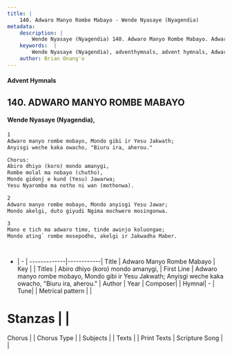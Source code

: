 ```yaml
---
title: |
    140. Adwaro Manyo Rombe Mabayo - Wende Nyasaye (Nyagendia)
metadata:
    description: |
        Wende Nyasaye (Nyagendia) 140. Adwaro Manyo Rombe Mabayo. Adwaro manyo rombe mobayo, Mondo gibi ir Yesu Jakwath; Anyisgi weche kaka owacho, "Biuru ira, aherou."   Chorus: Abiro dhiyo (koro) mondo amanygi, Rombe molal ma nobayo (chutho), Mondo gidonj e kund (Yesu) Jawarwa; Yesu Nyarombo ma notho ni wan (mothonwa).  
    keywords:  |
        Wende Nyasaye (Nyagendia), adventhymnals, advent hymnals, Adwaro Manyo Rombe Mabayo, Adwaro manyo rombe mobayo, Mondo gibi ir Yesu Jakwath; Anyisgi weche kaka owacho, "Biuru ira, aherou." . Abiro dhiyo (koro) mondo amanygi,
    author: Brian Onang'o
---
```


#### Advent Hymnals
## 140. ADWARO MANYO ROMBE MABAYO
####  Wende Nyasaye (Nyagendia),

```txt
1
Adwaro manyo rombe mobayo, Mondo gibi ir Yesu Jakwath;
Anyisgi weche kaka owacho, "Biuru ira, aherou." 

Chorus:
Abiro dhiyo (koro) mondo amanygi,
Rombe molal ma nobayo (chutho),
Mondo gidonj e kund (Yesu) Jawarwa;
Yesu Nyarombo ma notho ni wan (mothonwa).

2
Adwaro manyo rombe mobayo, Mondo anyisgi Yesu Jawar;
Mondo akelgi, duto giyudi Ngima mochwere mosingonwa.

3
Mano e tich ma adwaro timo, tinde awinjo koluongae;
Mondo ating` rombe mosepodho, akelgi ir Jakwadha Maber.




```

- |   -  |
-------------|------------|
Title | Adwaro Manyo Rombe Mabayo |
Key |  |
Titles | Abiro dhiyo (koro) mondo amanygi, |
First Line | Adwaro manyo rombe mobayo, Mondo gibi ir Yesu Jakwath; Anyisgi weche kaka owacho, "Biuru ira, aherou."  |
Author | 
Year | 
Composer| |
Hymnal|  - |
Tune|  |
Metrical pattern | |
# Stanzas |  |
Chorus |  |
Chorus Type |  |
Subjects | |
Texts |  |
Print Texts | 
Scripture Song |  |
    
